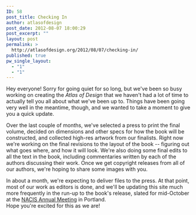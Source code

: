 ```yaml
---
ID: 58
post_title: Checking In
author: atlasofdesign
post_date: 2012-08-07 18:00:29
post_excerpt: ""
layout: post
permalink: >
  http://atlasofdesign.org/2012/08/07/checking-in/
published: true
pw_single_layout:
  - "1"
  - "1"
---
```

Hey everyone! Sorry for going quiet for so long, but we've been so busy working on creating the <em>Atlas of Design</em> that we haven't had a lot of time to actually tell you all about what we've been up to. Things have been going very well in the meantime, though, and we wanted to take a moment to give you a quick update.

Over the last couple of months, we've selected a press to print the final volume, decided on dimensions and other specs for how the book will be constructed, and collected high-res artwork from our finalists. Right now we're working on the final revisions to the layout of the book -- figuring out what goes where, and how it will look. We're also doing some final edits to all the text in the book, including commentaries written by each of the authors discussing their work. Once we get copyright releases from all of our authors, we're hoping to share some images with you.
<div>In about a month, we're expecting to deliver files to the press. At that point, most of our work as editors is done, and we'll be updating this site much more frequently in the run-up to the book's release, slated for mid-October at the <a href="http://www.nacis.org/index.cfm?x=2">NACIS Annual Meeting</a> in Portland.</div>
<div></div>
<div>Hope you're excited for this as we are!</div>